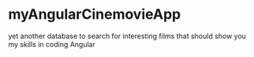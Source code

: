 # myAngularCinemovieApp
yet another database to search for interesting films that should show you my skills in coding Angular
